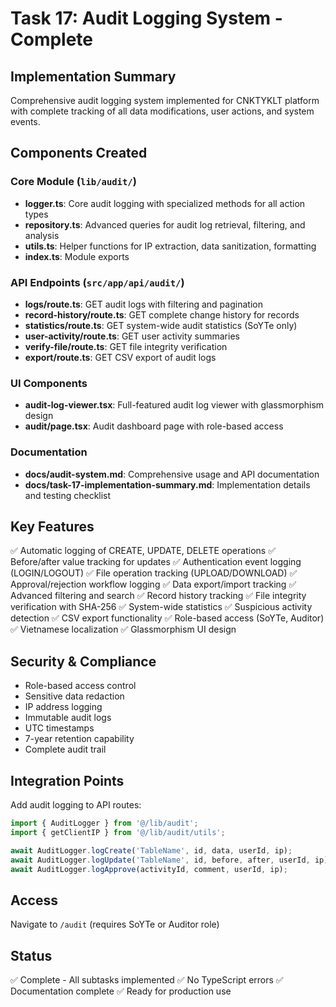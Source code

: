 # Task 17: Audit Logging System - Complete

## Implementation Summary
Comprehensive audit logging system implemented for CNKTYKLT platform with complete tracking of all data modifications, user actions, and system events.

## Components Created

### Core Module (`lib/audit/`)
- **logger.ts**: Core audit logging with specialized methods for all action types
- **repository.ts**: Advanced queries for audit log retrieval, filtering, and analysis
- **utils.ts**: Helper functions for IP extraction, data sanitization, formatting
- **index.ts**: Module exports

### API Endpoints (`src/app/api/audit/`)
- **logs/route.ts**: GET audit logs with filtering and pagination
- **record-history/route.ts**: GET complete change history for records
- **statistics/route.ts**: GET system-wide audit statistics (SoYTe only)
- **user-activity/route.ts**: GET user activity summaries
- **verify-file/route.ts**: GET file integrity verification
- **export/route.ts**: GET CSV export of audit logs

### UI Components
- **audit-log-viewer.tsx**: Full-featured audit log viewer with glassmorphism design
- **audit/page.tsx**: Audit dashboard page with role-based access

### Documentation
- **docs/audit-system.md**: Comprehensive usage and API documentation
- **docs/task-17-implementation-summary.md**: Implementation details and testing checklist

## Key Features
✅ Automatic logging of CREATE, UPDATE, DELETE operations
✅ Before/after value tracking for updates
✅ Authentication event logging (LOGIN/LOGOUT)
✅ File operation tracking (UPLOAD/DOWNLOAD)
✅ Approval/rejection workflow logging
✅ Data export/import tracking
✅ Advanced filtering and search
✅ Record history tracking
✅ File integrity verification with SHA-256
✅ System-wide statistics
✅ Suspicious activity detection
✅ CSV export functionality
✅ Role-based access (SoYTe, Auditor)
✅ Vietnamese localization
✅ Glassmorphism UI design

## Security & Compliance
- Role-based access control
- Sensitive data redaction
- IP address logging
- Immutable audit logs
- UTC timestamps
- 7-year retention capability
- Complete audit trail

## Integration Points
Add audit logging to API routes:
```typescript
import { AuditLogger } from '@/lib/audit';
import { getClientIP } from '@/lib/audit/utils';

await AuditLogger.logCreate('TableName', id, data, userId, ip);
await AuditLogger.logUpdate('TableName', id, before, after, userId, ip);
await AuditLogger.logApprove(activityId, comment, userId, ip);
```

## Access
Navigate to `/audit` (requires SoYTe or Auditor role)

## Status
✅ Complete - All subtasks implemented
✅ No TypeScript errors
✅ Documentation complete
✅ Ready for production use
